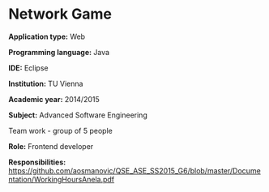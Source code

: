 # Network Game

**Application type:** Web

**Programming language:** Java

**IDE:** Eclipse

**Institution:** TU Vienna

**Academic year:** 2014/2015

**Subject:** Advanced Software Engineering

Team work - group of 5 people

**Role:** Frontend developer

**Responsibilities:** https://github.com/aosmanovic/QSE_ASE_SS2015_G6/blob/master/Documentation/WorkingHoursAnela.pdf


